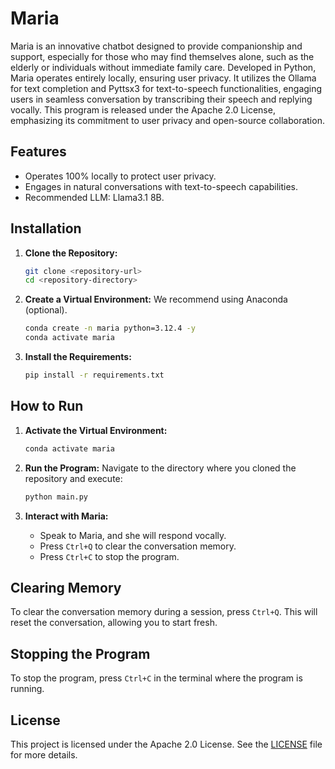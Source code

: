 # Maria

Maria is an innovative chatbot designed to provide companionship and support, especially for those who may find themselves alone, such as the elderly or individuals without immediate family care. Developed in Python, Maria operates entirely locally, ensuring user privacy. It utilizes the Ollama for text completion and Pyttsx3 for text-to-speech functionalities, engaging users in seamless conversation by transcribing their speech and replying vocally. This program is released under the Apache 2.0 License, emphasizing its commitment to user privacy and open-source collaboration.

## Features

- Operates 100% locally to protect user privacy.
- Engages in natural conversations with text-to-speech capabilities.
- Recommended LLM: Llama3.1 8B.

## Installation

1. **Clone the Repository:**
   ```bash
   git clone <repository-url>
   cd <repository-directory>
   ```

2. **Create a Virtual Environment:**
   We recommend using Anaconda (optional).
   ```bash
   conda create -n maria python=3.12.4 -y
   conda activate maria
   ```

3. **Install the Requirements:**
   ```bash
   pip install -r requirements.txt
   ```

## How to Run

1. **Activate the Virtual Environment:**
   ```bash
   conda activate maria
   ```

2. **Run the Program:**
   Navigate to the directory where you cloned the repository and execute:
   ```bash
   python main.py
   ```

3. **Interact with Maria:**
   - Speak to Maria, and she will respond vocally.
   - Press `Ctrl+Q` to clear the conversation memory.
   - Press `Ctrl+C` to stop the program.

## Clearing Memory

To clear the conversation memory during a session, press `Ctrl+Q`. This will reset the conversation, allowing you to start fresh.

## Stopping the Program

To stop the program, press `Ctrl+C` in the terminal where the program is running.

## License

This project is licensed under the Apache 2.0 License. See the [LICENSE](LICENSE) file for more details.
